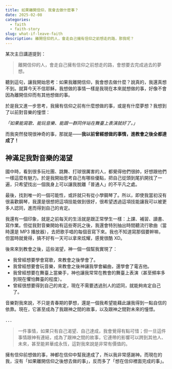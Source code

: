 ```yaml
---
title: 如果離開信仰，我會去做什麼事？
date: 2025-02-08
categories:
  - faith
  - faith-story
slug: what-if-leave-faith
description: 離開信仰的人，會走自己擁有信仰之前想走的路，那我呢？
---
```


某次主日講道提到：

> 離開信仰的人，會走自己擁有信仰之前想走的路，會想要去完成過去的夢想。

聽到這句，讓我開始思考：如果我離開信仰，我會想去做什麼？說真的，我還真想不到。就算今天不信耶穌，我想做的事情一樣是我現在本來就想做的事，好像不會因為離開信仰而有其他想做的事。

於是我又進一步思考，我擁有信仰之前有什麼想做的事，或是有什麼夢想？我想到了以前對音樂的憧憬：

_「如果能寫歌、能玩音樂、能跟一群同伴站在舞臺上表演就好了。」_

而我突然發現很神奇的事，那就是——**我以前曾經想做的事情，進教會之後全都達成了！**

## 神滿足我對音樂的渴望

國中時，看到很多玩社團、跳舞、打球很厲害的人，都覺得他們很帥，好想跟他們一樣這麼有魅力。於是我開始思考自己有哪些優點，把自己從頭到尾扒開找了一遍，只希望找出一個我身上可以讓我脫離「普通人」的不平凡之處。

最後，找到唯一的一個可能性，或許就只有從小學鋼琴了。所以，即使我當初沒有很喜歡鋼琴，我還是很想把這項技能做到很好，很希望透過這項技能讓我可以被更多人認同，進而得到自己的肯定。

我還有一個印象，就是之前每天的生活就是跟正常學生一樣：上課、補習、讀書、寫作業。但從我對音樂開始有這些寄託之後，我還會特別抽出時間聽流行歌曲（當時還是 MP3 播放器），去把歌手唱的每個音寫下來。我也不知道寫那個要幹嘛，但當時就覺得，搞不好有一天可以拿來炫耀，感覺很酷 XD。

後來來到教會之後，這些渴望，神一個一個幫我實現了：

- 我曾經想要學會寫歌，來教會之後學會了。
- 我曾經想要會玩音樂，來教會之後神讓我學會編曲，還學會了電吉他。
- 我曾經想要在舞臺上當樂手，神也讓我常常在教會的舞臺上表演（甚至頻率多到現在懼怕舞臺的程度）。
- 曾經很想要得到自己的肯定，現在不需要透過別人的認同，就能夠肯定自己了。

音樂對我來說，不只是青春期的夢想，還是一個我希望能藉此讓我得到一點自信的依靠。現在，它甚至成為了我跟神之間的故事，以及跟神之間對未來的憧憬。

．．．

> 一件事情，如果只有自己渴望、自己達成，我會覺得有點可惜；但一旦這件事情跟神有連結，成為了跟神之間的故事，它連帶的影響可以跨到其他人、未來，甚至能昇華成永恆，這對我來說是非常有價值的。

擁有信仰前想做的事，神都在信仰中幫我達成了，所以我非常感謝神。而現在的我，沒有「如果離開信仰之後想去做的事」，反而多了「想在信仰裡面完成的事」。
